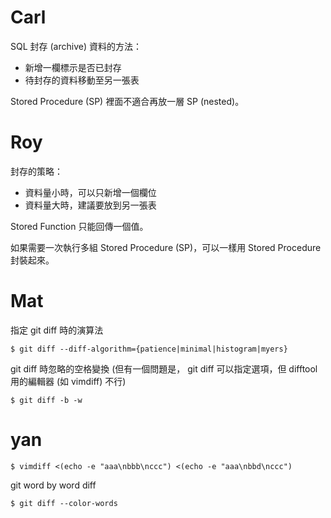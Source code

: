 



# Carl

SQL 封存 (archive) 資料的方法：
* 新增一欄標示是否已封存
* 待封存的資料移動至另一張表

Stored Procedure (SP) 裡面不適合再放一層 SP (nested)。

# Roy

封存的策略：
* 資料量小時，可以只新增一個欄位
* 資料量大時，建議要放到另一張表

Stored Function 只能回傳一個值。

如果需要一次執行多組 Stored Procedure (SP)，可以一樣用 Stored Procedure 封裝起來。

# Mat

指定 git diff 時的演算法


    $ git diff --diff-algorithm={patience|minimal|histogram|myers}


git diff 時忽略的空格變換 (但有一個問題是， git diff 可以指定選項，但 difftool 用的編輯器 (如 vimdiff) 不行)


    $ git diff -b -w


# yan



    $ vimdiff <(echo -e "aaa\nbbb\nccc") <(echo -e "aaa\nbbd\nccc")


git word by word diff


    $ git diff --color-words
